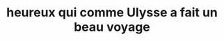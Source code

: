 ---
layout: posts
img: "/assets/ulysse.jpg"
title: heureux qui comme Ulysse a fait un beau voyage
categories: accueil
excerpt: heureux qui comme Ulysse a fait un beau voyage
annee: 2020
---